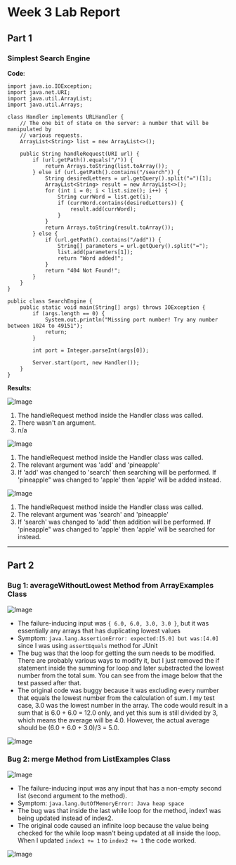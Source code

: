 # Week 3 Lab Report
## Part 1

### Simplest Search Engine

**Code**:

```
import java.io.IOException;
import java.net.URI;
import java.util.ArrayList;
import java.util.Arrays;

class Handler implements URLHandler {
    // The one bit of state on the server: a number that will be manipulated by
    // various requests.
    ArrayList<String> list = new ArrayList<>();

    public String handleRequest(URI url) {
        if (url.getPath().equals("/")) {
            return Arrays.toString(list.toArray());
        } else if (url.getPath().contains("/search")) {
            String desiredLetters = url.getQuery().split("=")[1];
            ArrayList<String> result = new ArrayList<>();
            for (int i = 0; i < list.size(); i++) {
                String currWord = list.get(i);
                if (currWord.contains(desiredLetters)) {
                    result.add(currWord);
                }
            }
            return Arrays.toString(result.toArray());
        } else {
            if (url.getPath().contains("/add")) {
                String[] parameters = url.getQuery().split("=");
                list.add(parameters[1]);
                return "Word added!";
            }
            return "404 Not Found!";
        }
    }
}

public class SearchEngine {
    public static void main(String[] args) throws IOException {
        if (args.length == 0) {
            System.out.println("Missing port number! Try any number between 1024 to 49151");
            return;
        }

        int port = Integer.parseInt(args[0]);

        Server.start(port, new Handler());
    }
}
```

**Results**:

![Image](/Images/root.png)
1. The handleRequest method inside the Handler class was called.
2. There wasn't an argument.
3. n/a

![Image](/Images/addPineapple.png)
1. The handleRequest method inside the Handler class was called.
2. The relevant argument was 'add' and 'pineapple'
3. If 'add' was changed to 'search' then searching will be performed. If 'pineapple" was changed to 'apple' then 'apple' will be added instead.

![Image](/Images/findPineapple.png)
1. The handleRequest method inside the Handler class was called.
2. The relevant argument was 'search' and 'pineapple'
3. If 'search' was changed to 'add' then addition will be performed. If 'pineapple" was changed to 'apple' then 'apple' will be searched for instead.


---


## Part 2

### Bug 1: averageWithoutLowest Method from ArrayExamples Class

![Image](/Images/testAverageError2.png)

- The failure-inducing input was `{ 6.0, 6.0, 3.0, 3.0 }`, but it was essentially any arrays that has duplicating lowest values
- Symptom: `java.lang.AssertionError: expected:[5.0] but was:[4.0]` since I was using `assertEquals` method for JUnit
- The bug was that the loop for getting the sum needs to be modified. There are probably various ways to modify it, but I just removed the if statement inside the summing for loop and later substracted the lowest number from the total sum. You can see from the image below that the test passed after that. 
- The original code was buggy because it was excluding every number that equals the lowest number from the calculation of sum. I my test case, 3.0 was the lowest number in the array. The code would result in a sum that is 6.0 + 6.0 = 12.0 only, and yet this sum is still divided by 3, which means the average will be 4.0. However, the actual average should be (6.0 + 6.0 + 3.0)/3 = 5.0.

![Image](/Images/correctedAverage.png)

### Bug 2: merge Method from ListExamples Class

![Image](/Images/mergeError.png)
- The failure-inducing input was any input that has a non-empty second list (second argument to the method).
- Symptom: `java.lang.OutOfMemoryError: Java heap space`
- The bug was that inside the last while loop for the method, index1 was being updated instead of index2.
- The original code caused an infinite loop because the value being checked for the while loop wasn't being updated at all inside the loop. When I updated `index1 += 1` to `index2 += 1` the code worked. 

![Image](/Images/correctedMerge.png)
